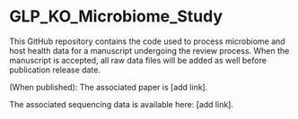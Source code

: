 # GLP_KO_Microbiome_Study

This GitHub repository contains the code used to process microbiome and host health data for a manuscript undergoing the review process. When the manuscript is accepted, all raw data files will be added as well before publication release date.  

(When published): The associated paper is [add link]. 

The associated sequencing data is available here: [add link]. 
